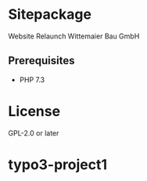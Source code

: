 # Sitepackage

Website Relaunch Wittemaier Bau GmbH

## Prerequisites

* PHP 7.3

# License

GPL-2.0 or later
# typo3-project1
